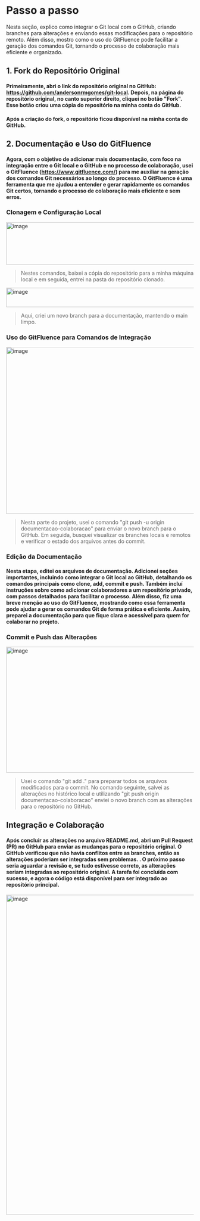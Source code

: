 # Passo a passo
 Nesta seção, explico como integrar o Git local com o GitHub, criando branches para alterações e enviando essas modificações para o repositório remoto. Além disso, mostro como o uso do GitFluence pode facilitar a geração dos comandos Git, tornando o processo de colaboração mais eficiente e organizado.


## 1. Fork do Repositório Original
#### Primeiramente, abri o link do repositório original no GitHub: https://github.com/andersonrmgomes/git-local. Depois, na página do repositório original, no canto superior direito, cliquei no botão "Fork". Esse botão criou uma cópia do repositório na minha conta do GitHub.
#### Após a criação do fork, o repositório ficou disponível na minha conta do GitHub.

## 2. Documentação e Uso do GitFluence
#### Agora, com o objetivo de adicionar mais documentação, com foco na integração entre o Git local e o GitHub e no processo de colaboração, usei o GitFluence (https://www.gitfluence.com/) para me auxiliar na geração dos comandos Git necessários ao longo do processo. O GitFluence é uma ferramenta que me ajudou a entender e gerar rapidamente os comandos Git certos, tornando o processo de colaboração mais eficiente e sem erros.
### Clonagem e Configuração Local
<img width="543" height="114" alt="image" src="https://github.com/user-attachments/assets/88a57e8f-e9ff-48f1-945d-e1856573a8ac" />

> Nestes comandos, baixei a cópia do repositório para a minha máquina local e em seguida, entrei na pasta do repositório clonado.

<img width="550" height="52" alt="image" src="https://github.com/user-attachments/assets/74a95888-8b66-44c6-9766-0be82ec8c043" />

> Aqui, criei um novo branch para a documentação, mantendo o main limpo.
### Uso do GitFluence para Comandos de Integração
<img width="630" height="448" alt="image" src="https://github.com/user-attachments/assets/b8fb0200-230e-42cf-bb17-2456f39db4f6" />

> Nesta parte do projeto, usei o comando "git push -u origin documentacao-colaboracao" para enviar o novo branch para o GitHub. Em seguida, busquei visualizar os branches locais e remotos e verificar o estado dos arquivos antes do commit.

### Edição da Documentação
#### Nesta etapa, editei os arquivos de documentação. Adicionei seções importantes, incluindo como integrar o Git local ao GitHub, detalhando os comandos principais como clone, add, commit e push. Também incluí instruções sobre como adicionar colaboradores a um repositório privado, com passos detalhados para facilitar o processo. Além disso, fiz uma breve menção ao uso do GitFluence, mostrando como essa ferramenta pode ajudar a gerar os comandos Git de forma prática e eficiente. Assim, preparei a documentação para que fique clara e acessível para quem for colaborar no projeto.
### Commit e Push das Alterações
<img width="624" height="338" alt="image" src="https://github.com/user-attachments/assets/0b42ad29-839e-47aa-930d-3c6ec9f2e3b7" />

> Usei o comando "git add ." para preparar todos os arquivos modificados para o commit. No comando seguinte, salvei as alterações no histórico local e utilizando "git push origin documentacao-colaboracao" enviei o novo branch com as alterações para o repositório no GitHub.

## Integração e Colaboração
#### Após concluir as alterações no arquivo README.md, abri um Pull Request (PR) no GitHub para enviar as mudanças para o repositório original. O GitHub verificou que não havia conflitos entre as branches, então as alterações poderiam ser integradas sem problemas. . O próximo passo seria aguardar a revisão e, se tudo estivesse correto, as alterações seriam integradas ao repositório original. A tarefa foi concluída com sucesso, e agora o código está disponível para ser integrado ao repositório principal.
<img width="1397" height="859" alt="image" src="https://github.com/user-attachments/assets/6f621fd3-112f-4c15-b7a4-4502dca9aa89" />
